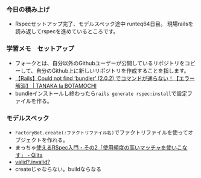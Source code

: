 ### 今日の積み上げ
- Rspecセットアップ完了、モデルスペック途中
runteq64日目。
現場railsを読み返してrspecを進めているところです。

### 学習メモ　セットアップ
- フォークとは、自分以外のGithubユーザーが公開しているリポジトリをコピーして、自分のGithub上に新しいリポジトリを作成することを指します。
- [【Rails】Could not find ‘bundler’ \(2\.0\.2\) でコマンドが通らない！【エラー解消】 \| TANAKA la BOTAMOCHI](https://tanarizm.com/could-not-find-bundle)
- bundleインストールし終わったら`rails generate rspec:install`で設定ファイルを作る。
### モデルスペック
- `FactoryBot.create(:ファクトリファイル名)`でファクトリファイルを使ってオブジェクトを作れる。
- まっちゃ[使えるRSpec入門・その2「使用頻度の高いマッチャを使いこなす」 \- Qiita](https://qiita.com/jnchito/items/2e79a1abe7cd8214caa5)
- [valid?,invalid?](https://railsguides.jp/active_record_validations.html#valid-questionmark%E3%81%A8invalid-questionmark)
- createじゃならない。buildならなる